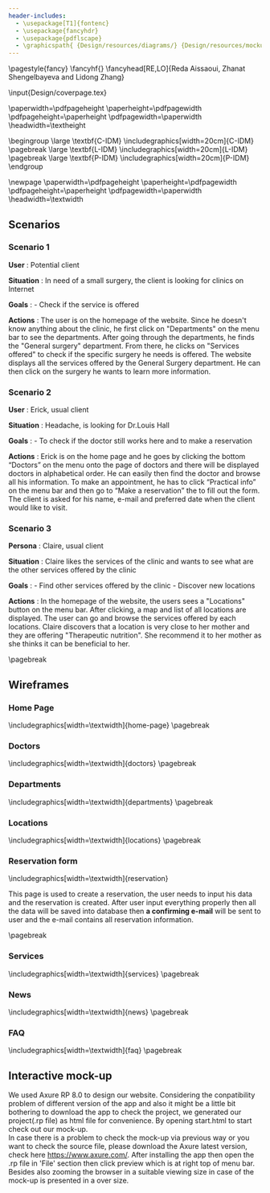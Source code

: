 ```yaml
---
header-includes:
  - \usepackage[T1]{fontenc}
  - \usepackage{fancyhdr}
  - \usepackage{pdflscape}
  - \graphicspath{ {Design/resources/diagrams/} {Design/resources/mockups/} }
---
```

\pagestyle{fancy}
\fancyhf{}
\fancyhead[RE,LO]{Reda Aissaoui, Zhanat Shengelbayeva and Lidong Zhang}

\input{Design/coverpage.tex}

\paperwidth=\pdfpageheight
\paperheight=\pdfpagewidth
\pdfpageheight=\paperheight
\pdfpagewidth=\paperwidth
\headwidth=\textheight

\begingroup
\large \textbf{C-IDM}
\includegraphics[width=20cm]{C-IDM}
\pagebreak
\large \textbf{L-IDM}
\includegraphics[width=20cm]{L-IDM}
\pagebreak
\large \textbf{P-IDM}
\includegraphics[width=20cm]{P-IDM}
\endgroup

\newpage
\paperwidth=\pdfpageheight
\paperheight=\pdfpagewidth
\pdfpageheight=\paperheight
\pdfpagewidth=\paperwidth
\headwidth=\textwidth

## Scenarios

### Scenario 1

**User** : Potential client

**Situation** : In need of a small surgery, the client is looking for clinics on Internet

**Goals** :
          - Check if the service is offered

**Actions** :  The user is on the homepage of the website. Since he doesn't know anything about the clinic, he first click on "Departments" on the menu bar to see the departments. After going through the departments, he finds the "General surgery" department. From there, he clicks on "Services offered" to check if the specific surgery he needs is offered. The website displays all the services offered by the General Surgery department. He can then click on the surgery he wants to learn more information.

### Scenario 2

**User** : Erick, usual client

**Situation** : Headache, is looking for Dr.Louis Hall

**Goals** :
            - To check if the doctor still works here and to make a reservation

**Actions** : Erick is on the home page and he goes by clicking the bottom “Doctors” on the menu onto the page of doctors and there will be displayed doctors in alphabetical order. He can easily then find the doctor and browse all his information. To make an appointment, he has to click “Practical info” on the menu bar and then go to “Make a reservation” the to fill out the form. The client is asked for his name, e-mail and preferred date when the client would like to visit.

### Scenario 3  

**Persona** : Claire, usual client

**Situation** : Claire likes the services of the clinic and wants to see what are the other services offered by the clinic

**Goals** :
            - Find other services offered by the clinic
            - Discover new locations

**Actions** : In the homepage of the website, the users sees a "Locations" button on the menu bar. After clicking, a map and list of all locations are displayed. The user can go and browse the services offered by each locations. Claire discovers that a location is very close to her mother and they are offering "Therapeutic nutrition". She recommend it to her mother as she thinks it can be beneficial to her.

\pagebreak

## Wireframes
### Home Page
\includegraphics[width=\textwidth]{home-page}
\pagebreak

### Doctors
\includegraphics[width=\textwidth]{doctors}
\pagebreak

### Departments
\includegraphics[width=\textwidth]{departments}
\pagebreak

### Locations
\includegraphics[width=\textwidth]{locations}
\pagebreak

### Reservation form
\includegraphics[width=\textwidth]{reservation}

This page is used to create a reservation, the user needs to input his data and the reservation is created. After user input everything properly then all the data will be saved into database then **a confirming e-mail** will be sent to user and the e-mail contains all reservation information.

\pagebreak

### Services
\includegraphics[width=\textwidth]{services}
\pagebreak

### News
\includegraphics[width=\textwidth]{news}
\pagebreak

### FAQ
\includegraphics[width=\textwidth]{faq}
\pagebreak

## Interactive mock-up

We used Axure RP 8.0 to design our website. Considering the conpatibility problem of different version of the app and also it might be a little bit bothering to download the app to check the project, we generated our project(.rp file) as html file for convenience. By opening start.html to start check out our mock-up.    
In case there is a problem to check the mock-up via previous way or you want to check the source file, please download the Axure latest version, check here https://www.axure.com/. After installing the app then open the .rp file in 'File' section then click preview which is at right top of menu bar. Besides also zooming the browser in a suitable viewing size in case of the mock-up is presented in a over size.
